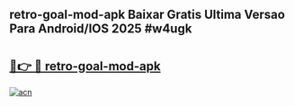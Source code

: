 ## retro-goal-mod-apk Baixar Gratis Ultima Versao Para Android/IOS 2025 #w4ugk

# <h2><a href="https://ainizakaria.my?title=retro-goal-mod-apk&ref=20M">🔗👉 🔴 retro-goal-mod-apk</a></h2>

[![acn](https://github.com/user-attachments/assets/0f9c940e-d8b0-45ae-aac7-cd30a18b3e1c)](https://ainizakaria.my?title=retro-goal-mod-apk&ref=20M)

